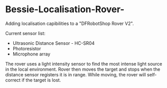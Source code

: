 # Bessie-Localisation-Rover-

Adding localisation capibilities to a "DFRobotShop Rover V2".

Current sensor list:
- Ultrasonic Distance Sensor - HC-SR04
- Photoresistor
- Microphone array

The rover uses a light intensity sensor to find the most intense light source in the local environment. Rover then moves the target and stops when the distance sensor registers it is in range. While moving, the rover will self-correct if the target is lost.
